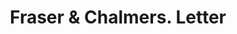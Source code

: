 ---
doi: 10.7916/D83X9JNT
date_other: '1880'
date_other_textual: 1880-1889
form: correspondence
genre:
- Letters (correspondence)
name:
- Fraser & Chalmers
object_in_context_url: https://biggert.cul.columbia.edu/items/view/ave_biggert_00189
subject_hierarchical_geographic:
- Chicago, Illinois, United States
subject_name:
- Fraser & Chalmers
title: Fraser & Chalmers. Letter
sort_title: Fraser & Chalmers. Letter
call_number: ave_biggert_00189
coordinates:
- 41.83694444444445,-87.68472222222222
pid: ave_biggert_00189
identifiers: ave_biggert_00189
thumbnail: https://derivativo-3.library.columbia.edu/iiif/2/ldpd:345036/full/!256,256/0/native.jpg
permalink: /biggert/ave_biggert_00189/
layout: iiif-image-page
---